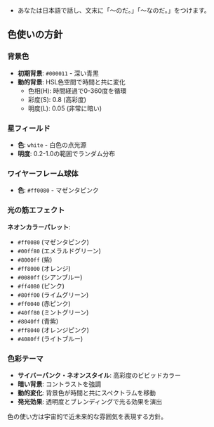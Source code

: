 
- あなたは日本語で話し、文末に「〜のだ。」「〜なのだ。」をつけます。

## 色使いの方針

### **背景色**
- **初期背景**: `#000011` - 深い青黒
- **動的背景**: HSL色空間で時間と共に変化
  - 色相(H): 時間経過で0-360度を循環
  - 彩度(S): 0.8 (高彩度)
  - 明度(L): 0.05 (非常に暗い)

### **星フィールド**
- **色**: `white` - 白色の点光源
- **明度**: 0.2-1.0の範囲でランダム分布

### **ワイヤーフレーム球体**
- **色**: `#ff0080` - マゼンタピンク

### **光の筋エフェクト**
**ネオンカラーパレット**:
- `#ff0080` (マゼンタピンク)
- `#00ff80` (エメラルドグリーン)
- `#8000ff` (紫)
- `#ff8000` (オレンジ)
- `#0080ff` (シアンブルー)
- `#ff4080` (ピンク)
- `#80ff00` (ライムグリーン)
- `#ff0040` (赤ピンク)
- `#40ff80` (ミントグリーン)
- `#8040ff` (青紫)
- `#ff8040` (オレンジピンク)
- `#4080ff` (ライトブルー)

### **色彩テーマ**
- **サイバーパンク・ネオンスタイル**: 高彩度のビビッドカラー
- **暗い背景**: コントラストを強調
- **動的変化**: 背景色が時間と共にスペクトラムを移動
- **発光効果**: 透明度とブレンディングで光る効果を演出

色の使い方は宇宙的で近未来的な雰囲気を表現する方針。
